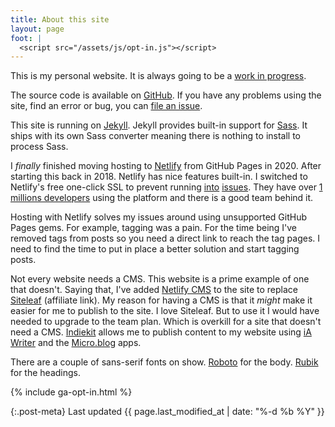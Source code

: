 ```yaml
---
title: About this site
layout: page
foot: |
  <script src="/assets/js/opt-in.js"></script>
---
```


This is my personal website. It is always going to be a [work in progress](/blog/work-in-progress-part-two/).

The source code is available on [GitHub](https://github.com/darylshaw/darylshaw.co.uk). If you have any problems using the site, find an error or bug, you can [file an issue](https://github.com/darylshaw/darylshaw.co.uk/issues).

This site is running on [Jekyll](https://jekyllrb.com/). Jekyll provides built-in support for [Sass](https://sass-lang.com/). It ships with its own Sass converter meaning there is nothing to install to process Sass.

I _finally_ finished moving hosting to [Netlify](https://www.netlify.com/) from GitHub Pages in 2020. After starting this back in 2018. Netlify has nice features built-in. I switched to Netlify's free one-click SSL to prevent running [into](https://community.netlify.com/t/common-issue-why-not-proxy-to-netlify/8869) [issues](https://community.netlify.com/t/common-issue-why-isn-t-my-ssl-certificate-provisioning-automatically-with-cloudflare-netlify-are-there-other-problems-with-using-cloudflare-in-front-of-netlify/138). They have over [1 millions developers](https://million-devs.netlify.com/) using the platform and there is a good team behind it.

Hosting with Netlify solves my issues around using unsupported GitHub Pages gems. For example, tagging was a pain. For the time being I've removed tags from posts so you need a direct link to reach the tag pages. I need to find the time to put in place a better solution and start tagging posts.

Not every website needs a CMS. This website is a prime example of one that doesn't. Saying that, I've added [Netlify CMS](https://www.netlifycms.org/) to the site to replace [Siteleaf](https://www.siteleaf.com/?via=daryl) (affiliate link). My reason for having a CMS is that it _might_ make it easier for me to publish to the site. I love Siteleaf. But to use it I would have needed to upgrade to the team plan. Which is overkill for a site that doesn't need a CMS. [Indiekit](https://getindiekit.com/) allows me to publish content to my website using [iA Writer](https://ia.net/writer) and the [Micro.blog](https://micro.blog/) apps.

There are a couple of sans-serif fonts on show. [Roboto](https://fonts.google.com/specimen/Roboto) for the body. [Rubik](https://fonts.google.com/specimen/Rubik) for the headings.

{% include ga-opt-in.html %}

{:.post-meta}
Last updated {{ page.last_modified_at | date: "%-d %b %Y" }}
